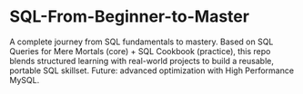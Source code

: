 # SQL-From-Beginner-to-Master
A complete journey from SQL fundamentals to mastery. Based on SQL Queries for Mere Mortals (core) + SQL Cookbook (practice), this repo blends structured learning with real-world projects to build a reusable, portable SQL skillset. Future: advanced optimization with High Performance MySQL.
